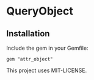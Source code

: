 # QueryObject

## Installation

Include the gem in your Gemfile:

`gem "attr_object"`

This project uses MIT-LICENSE.
